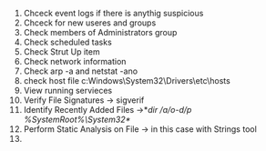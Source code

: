 1. Chceck event logs if there is anythig suspicious
2. Chceck for new useres and groups
3. Check members of Administrators group
4. Check scheduled tasks
5. Check Strut Up item
6. Check network information 
7. Check arp -a and netstat -ano
8. check host file c:Windows\System32\Drivers\etc\hosts
9. View running servieces
10. Verify File Signatures -> sigverif
11. Identify Recently Added Files ->**dir /a/o-d/p %SystemRoot%\System32\**
12. Perform Static Analysis on File -> in this case with Strings tool
13. 